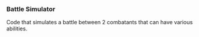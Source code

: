 ### Battle Simulator

Code that simulates a battle between 2 combatants that can have various abilities.
